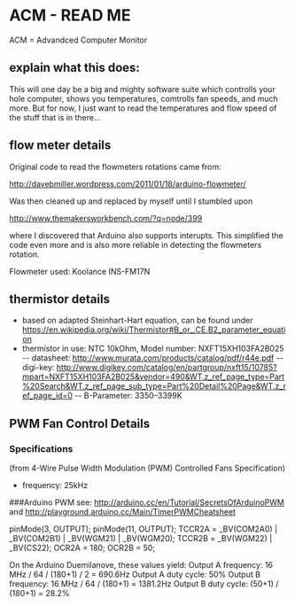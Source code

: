 # ACM - READ ME
ACM = Advandced Computer Monitor

## explain what this does:
This will one day be a big and mighty software suite which controlls your hole computer, shows you temperatures, comtrolls fan speeds, and much more. But for now, I just want to read the temperatures and flow speed of the stuff that is in there...

## flow meter details

Original code to read the flowmeters rotations came from:

<http://davebmiller.wordpress.com/2011/01/18/arduino-flowmeter/>

Was then cleaned up and replaced by myself until I stumbled upon

http://www.themakersworkbench.com/?q=node/399

where I discovered that Arduino also supports interupts. This simplified 
the code even more and is also more reliable in detecting the flowmeters 
rotation. 

Flowmeter used:
Koolance INS-FM17N

## thermistor details
- based on adapted Steinhart-Hart equation, can be found under https://en.wikipedia.org/wiki/Thermistor#B_or_.CE.B2_parameter_equation
- thermistor in use: NTC 10kOhm, Model number: NXFT15XH103FA2B025
-- datasheet: http://www.murata.com/products/catalog/pdf/r44e.pdf
-- digi-key: http://www.digikey.com/catalog/en/partgroup/nxft15/10785?mpart=NXFT15XH103FA2B025&vendor=490&WT.z_ref_page_type=Part%20Search&WT.z_ref_page_sub_type=Part%20Detail%20Page&WT.z_ref_page_id=0
-- B-Parameter: 3350–3399K

## PWM Fan Control Details
### Specifications
(from 4-Wire Pulse Width Modulation (PWM) Controlled Fans Specification)
- frequency: 25kHz

###Arduino PWM
see: http://arduino.cc/en/Tutorial/SecretsOfArduinoPWM
and http://playground.arduino.cc/Main/TimerPWMCheatsheet

pinMode(3, OUTPUT);
pinMode(11, OUTPUT);
TCCR2A = _BV(COM2A0) | _BV(COM2B1) | _BV(WGM21) | _BV(WGM20);
TCCR2B = _BV(WGM22) | _BV(CS22);
OCR2A = 180;
OCR2B = 50;

On the Arduino Duemilanove, these values yield:
Output A frequency: 16 MHz / 64 / (180+1) / 2 = 690.6Hz
Output A duty cycle: 50%
Output B frequency: 16 MHz / 64 / (180+1) = 1381.2Hz
Output B duty cycle: (50+1) / (180+1) = 28.2%
